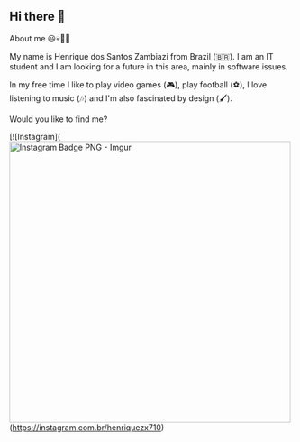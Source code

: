 ## Hi there 👋

About me :smiley::skull::mage_man:

My name is Henrique dos Santos Zambiazi from Brazil (🇧🇷). I am an IT student and I am looking for a future in this area, mainly in software issues.

In my free time I like to play video games (🎮), play football (⚽), I love listening to music (🎶) and I'm also fascinated by design (🖌️).


Would you like to find me?

[![Instagram](<img width="499" height="499" alt="Instagram Badge PNG - Imgur" src="https://github.com/user-attachments/assets/5df2b487-1d1f-4392-8fe6-8e6bea1b02f2" />(https://instagram.com.br/henriquezx710)
<!--
**Zambiazzi707/Zambiazzi707** is a ✨ _special_ ✨ repository because its `README.md` (this file) appears on your GitHub profile.

Here are some ideas to get you started:

- 🔭 I’m currently working on ...
- 🌱 I’m currently learning ...
- 👯 I’m looking to collaborate on ...
- 🤔 I’m looking for help with ...
- 💬 Ask me about ...
- 📫 How to reach me: ...
- 😄 Pronouns: ...
- ⚡ Fun fact: ...
-->
